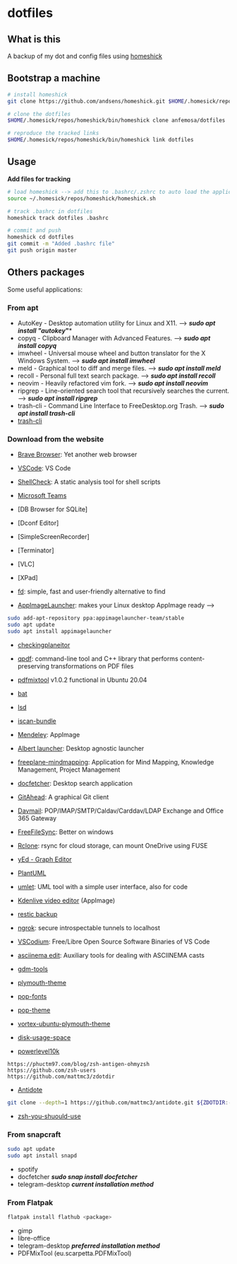 # dotfiles

## What is this

A backup of my dot and config files using [homeshick](https://github.com/andsens/homeshick)

## Bootstrap a machine

``` bash
# install homeshick
git clone https://github.com/andsens/homeshick.git $HOME/.homesick/repos/homeshick

# clone the dotfiles
$HOME/.homesick/repos/homeshick/bin/homeshick clone anfemosa/dotfiles

# reproduce the tracked links
$HOME/.homesick/repos/homeshick/bin/homeshick link dotfiles
```

## Usage

**Add files for tracking**
``` bash
# load homeshick --> add this to .bashrc/.zshrc to auto load the application
source ~/.homesick/repos/homeshick/homeshick.sh

# track .bashrc in dotfiles
homeshick track dotfiles .bashrc

# commit and push
homeshick cd dotfiles
git commit -m "Added .bashrc file"
git push origin master
```

## Others packages

Some useful applications:

### From apt

- AutoKey - Desktop automation utility for Linux and X11. --> ***sudo apt install "autokey*"***
- copyq - Clipboard Manager with Advanced Features. --> ***sudo apt install copyq***
- imwheel - Universal  mouse  wheel  and  button  translator for the X Windows System. --> ***sudo apt install imwheel***
- meld - Graphical tool to diff and merge files. --> ***sudo apt install meld***
- recoll - Personal full text search package. --> ***sudo apt install recoll***
- neovim - Heavily refactored vim fork. --> ***sudo apt install neovim***
- ripgrep - Line-oriented search tool that recursively searches the current. --> ***sudo apt install ripgrep***
- trash-cli - Command Line Interface to FreeDesktop.org Trash. --> ***sudo apt install trash-cli***
- [trash-cli](https://github.com/andreafrancia/trash-cli)

### Download from the website

- [Brave Browser](https://brave.com/es/linux/): Yet another web browser
- [VSCode](https://code.visualstudio.com/): VS Code
- [ShellCheck](https://github.com/koalaman/shellcheck): A static analysis tool for shell scripts
- [Microsoft Teams](https://www.microsoft.com/en-us/microsoft-teams/download-app#allDevicesSection)
- [DB Browser for SQLite]
- [Dconf Editor]
- [SimpleScreenRecorder]
- [Terminator]
- [VLC]
- [XPad]

- [fd](https://github.com/sharkdp/fd): simple, fast and user-friendly alternative to find
- [AppImageLauncher](https://github.com/TheAssassin/AppImageLauncher): makes your Linux desktop AppImage ready -->

``` bash
sudo add-apt-repository ppa:appimagelauncher-team/stable
sudo apt update
sudo apt install appimagelauncher
```

- [checkingplaneitor](https://git.code.tecnalia.com:unai.antero/checkingplaneitor)
- [qpdf](https://github.com/qpdf/qpdf): command-line tool and C++ library that performs content-preserving transformations on PDF files
- [pdfmixtool](https://gitlab.com:scarpetta/pdfmixtool) v1.0.2 functional in Ubuntu 20.04
- [bat](https://github.com/sharkdp/bat.git)
- [lsd](https://github.com/Peltoche/lsd.git)
- [iscan-bundle](https://support.epson.net/linux/en/iscan_c.php?version=2.30.4)
- [Mendeley](https://www.mendeley.com/download-reference-manager/linux): AppImage

- [Albert launcher](https://albertlauncher.github.io/installing/): Desktop agnostic launcher
- [freeplane-mindmapping](https://sourceforge.net/projects/freeplane/): Application for Mind Mapping, Knowledge Management, Project Management
- [docfetcher](https://sourceforge.net/projects/docfetcher/): Desktop search application
- [GitAhead](https://gitahead.github.io/gitahead.com/):  A graphical Git client
- [Davmail](http://davmail.sourceforge.net/): POP/IMAP/SMTP/Caldav/Carddav/LDAP Exchange and Office 365 Gateway
- [FreeFileSync](https://freefilesync.org/): Better on windows
- [Rclone](https://rclone.org/downloads/):  rsync for cloud storage, can mount OneDrive using FUSE
- [yEd - Graph Editor](https://www.yworks.com/products/yed)
- [PlantUML](https://plantuml.com/)
- [umlet](https://www.umlet.com/): UML tool with a simple user interface, also for code
- [Kdenlive video editor](https://kdenlive.org/en/download/) (AppImage)
- [restic backup](https://github.com/restic/restic/releases)
- [ngrok](https://ngrok.com/):  secure introspectable tunnels to localhost
- [VSCodium](https://vscodium.com/): Free/Libre Open Source Software Binaries of VS Code
- [asciinema edit](https://github.com/cirocosta/asciinema-edit): Auxiliary tools for dealing with ASCIINEMA casts

- [gdm-tools](https://github.com/realmazharhussain/gdm-tools.git)
- [plymouth-theme](https://github.com/pop-os/plymouth-theme.git)
- [pop-fonts](https://github.com/pop-os/fonts.git)
- [pop-theme](https://github.com/pop-os/gtk-theme)
- [vortex-ubuntu-plymouth-theme](https://github.com/emanuele-scarsella/vortex-ubuntu-plymouth-theme.git)
- [disk-usage-space](https://github.com/anfemosa/disk-usage-space.git)

- [powerlevel10k](https://github.com/romkatv/powerlevel10k)

``` text
https://phuctm97.com/blog/zsh-antigen-ohmyzsh
https://github.com/zsh-users
https://github.com/mattmc3/zdotdir
```

- [Antidote](https://github.com/mattmc3/antidote)

``` bash
git clone --depth=1 https://github.com/mattmc3/antidote.git ${ZDOTDIR:-~}/.antidote
```

- [zsh-you-shuould-use](https://github.com/MichaelAquilina/zsh-you-should-use.git)

### From snapcraft

``` bash
sudo apt update
sudo apt install snapd
```

- spotify
- docfetcher ***sudo snap install docfetcher***
- telegram-desktop ***current installation method***

### From Flatpak

``` bash
flatpak install flathub <package>
```

- gimp
- libre-office
- telegram-desktop ***preferred installation method***
- PDFMixTool (eu.scarpetta.PDFMixTool)

